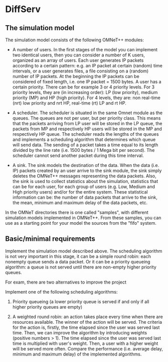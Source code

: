 # DiffServ

## The simulation model

The simulation model consists of the following OMNeT++ modules:

- A number of users. In the first stages of the model you can implement two identical users, then you can consider a number of K users, organized as an array of users. Each user generates IP packets according to a certain pattern: e.g. an IP packet at certain (random) time intervals, or a user generates files, a file consisting on a (random) number of IP packets. At the beginning the IP packets can be considered of fixed length, i.e. one IP packet = 1500 bytes. A user has a certain priority. There can be for example 3 or 4 priority levels. For 3 priority levels, they are (in increasing order): LP (low priority), medium priority (MP) and HP (high priority). For 4 levels, they are: non real-time (nrt) low priority and nrt HP, real-time (rt) LP and rt HP.

- A scheduler. The scheduler is situated in the same Omnet module as the queues. The queues are not per user, but per priority class. This means that the packets arriving from LP user will be stored in the LP queue, the packets from MP and respectively HP users will be stored in the MP and respectively HP queue. The scheduler reads the lengths of the queues and implements a scheduling algorithm that determines which queue will send data. The sending of a packet takes a time equal to its length divided by the line rate (i.e. 1500 bytes / 1 Mega bit per second). The scheduler cannot send another packet during this time interval.

- A sink. The sink models the destination of the data. When the data (i.e. IP) packets created by an user arrive to the sink module, the sink simply deletes the OMNeT++ messages representing the data packets. Also, the sink is used to collect statistics about the simulation, statistics that can be for each user, for each group of users (e.g. Low, Medium and High priority users) and/or for the entire system. These statistical information can be: the number of data packets that arrive to the sink, the mean, minimum and maximum delay of the data packets, etc.

In the OMNeT directories there is one called "samples", with different simulation models implemented in OMNeT++. From these samples, you can use as a starting point for your model the sources from the "fifo" system.

## Basic/minimal requirements

Implement the simulation model described above. The scheduling algorithm is not very important in this stage, it can be a simple round robin: each nonempty queue sends a data packet. Or it can be a priority queueing algorithm: a queue is not served until there are non-empty higher priority queues.

For exam, there are two alternatives to improve the project

Implement one of the following scheduling algorithms:

1. Priority queueing (a lower priority queue is served if and only if all higher priority queues are empty)

2. A weighted round robin: an action takes place every time when there are resources available. The winner of the action will be served. The criteria for the action is, firstly, the time elapsed since the user was served last time. Then, we can improve the algorithm by introducing weights (positive numbers > 1). The time elapsed since the user was served last time is multiplied with user's weight. Then, a user with a higher weight will be served more often. Compare the performance (i.e. average delay, minimum and maximum delay) of the implemented algorithms.
